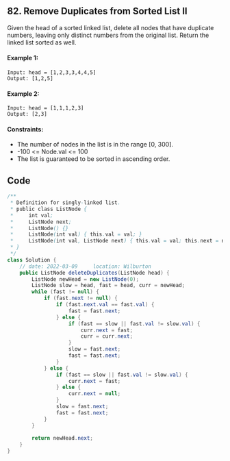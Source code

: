 ## 82. Remove Duplicates from Sorted List II
Given the head of a sorted linked list, delete all nodes that have duplicate numbers, leaving only distinct numbers from the original list. Return the linked list sorted as well.

 

#### Example 1:
```
Input: head = [1,2,3,3,4,4,5]
Output: [1,2,5]
```
#### Example 2:
```
Input: head = [1,1,1,2,3]
Output: [2,3]
 ```

#### Constraints:
- The number of nodes in the list is in the range [0, 300].
- -100 <= Node.val <= 100
- The list is guaranteed to be sorted in ascending order.

## Code
```java
/**
 * Definition for singly-linked list.
 * public class ListNode {
 *     int val;
 *     ListNode next;
 *     ListNode() {}
 *     ListNode(int val) { this.val = val; }
 *     ListNode(int val, ListNode next) { this.val = val; this.next = next; }
 * }
 */
class Solution {
    // date: 2022-03-09     location: Wilburton
    public ListNode deleteDuplicates(ListNode head) {
        ListNode newHead = new ListNode(0);
        ListNode slow = head, fast = head, curr = newHead;
        while (fast != null) {
            if (fast.next != null) {
                if (fast.next.val == fast.val) {
                    fast = fast.next;
                } else {
                    if (fast == slow || fast.val != slow.val) {
                        curr.next = fast;
                        curr = curr.next;
                    }
                    slow = fast.next;
                    fast = fast.next;
                }
            } else {
                if (fast == slow || fast.val != slow.val) {
                    curr.next = fast;
                } else {
                    curr.next = null;
                }
                slow = fast.next;
                fast = fast.next;
            }
        }
        
        return newHead.next;
    }
}
```
